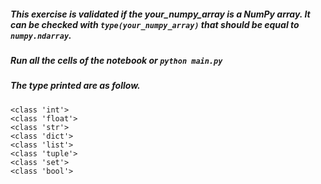 ##### This exercise is validated if the your_numpy_array is a NumPy array. It can be checked with `type(your_numpy_array)` that should be equal to `numpy.ndarray`. 

##### Run all the cells of the notebook or `python main.py`

##### The type printed are as follow.

```
<class 'int'>
<class 'float'>
<class 'str'>
<class 'dict'>
<class 'list'>
<class 'tuple'>
<class 'set'>
<class 'bool'>
```

